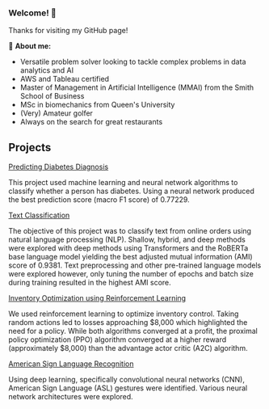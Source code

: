 ### Welcome! 👋

Thanks for visiting my GitHub page!

💬 **About me:**
- Versatile problem solver looking to tackle complex problems in data analytics and AI
- AWS and Tableau certified
- Master of Management in Artificial Intelligence (MMAI) from the Smith School of Business
- MSc in biomechanics from Queen's University
- (Very) Amateur golfer
- Always on the search for great restaurants

## Projects

[Predicting Diabetes Diagnosis](https://github.com/mdjoh/diabetes-classification)

This project used machine learning and neural network algorithms to classify whether a person has diabetes. Using a neural network produced the best prediction score (macro F1 score) of 0.77229.

[Text Classification](https://github.com/mdjoh/Online-Orders-Text-Classification)

The objective of this project was to classify text from online orders using natural language processing (NLP). Shallow, hybrid, and deep methods were explored with deep methods using Transformers and the RoBERTa base language model yielding the best adjusted mutual information (AMI) score of 0.9381. Text preprocessing and other pre-trained language models were explored however, only tuning the number of epochs and batch size during training resulted in the highest AMI score.

[Inventory Optimization using Reinforcement Learning](https://github.com/mdjoh/RL-project)

We used reinforcement learning to optimize inventory control. Taking random actions led to losses approaching $8,000 which highlighted the need for a policy. While both algorithms converged at a profit, the proximal policy optimization (PPO) algorithm converged at a higher reward (approximately $8,000) than the advantage actor critic (A2C) algorithm.

[American Sign Language Recognition](https://github.com/mdjoh/ASL-ImageClassification)

Using deep learning, specifically convolutional neural networks (CNN), American Sign Language (ASL) gestures were identified. Various neural network architectures were explored.

<!--
**mdjoh/mdjoh** is a ✨ _special_ ✨ repository because its `README.md` (this file) appears on your GitHub profile.

Here are some ideas to get you started:

- 🔭 I’m currently working on ...
- 🌱 I’m currently learning ...
- 👯 I’m looking to collaborate on ...
- 🤔 I’m looking for help with ...
- 💬 Ask me about ...
- 📫 How to reach me: ...
- 😄 Pronouns: ...
- ⚡ Fun fact: ...
-->
